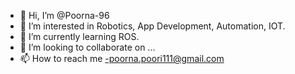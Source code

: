 - 👋 Hi, I’m @Poorna-96
- 👀 I’m interested in Robotics, App Development, Automation, IOT.
- 🌱 I’m currently learning ROS.
- 💞️ I’m looking to collaborate on ...
- 📫 How to reach me -poorna.poori111@gmail.com

<!---
Poorna-96/Poorna-96 is a ✨ special ✨ repository because its `README.md` (this file) appears on your GitHub profile.
You can click the Preview link to take a look at your changes.
--->
